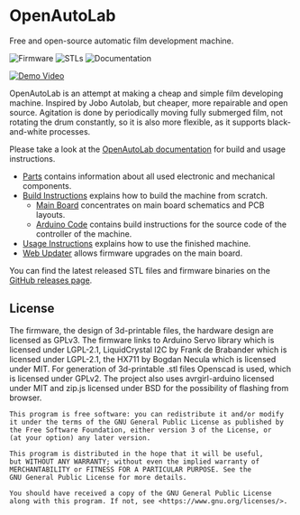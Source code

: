 # OpenAutoLab

Free and open-source automatic film development machine.

![Firmware](https://github.com/kauzerei/openautolab/actions/workflows/compile.yml/badge.svg)
![STLs](https://github.com/kauzerei/openautolab/actions/workflows/scad.yml/badge.svg)
![Documentation](https://github.com/kauzerei/openautolab/actions/workflows/deploy.yml/badge.svg)

[![Demo Video](https://img.youtube.com/vi/qe7pgEp7S68/maxresdefault.jpg)](https://www.youtube.com/watch?v=qe7pgEp7S68)

OpenAutoLab is an attempt at making a cheap and simple film developing machine.
Inspired by Jobo Autolab, but cheaper, more repairable and open source.
Agitation is done by periodically moving fully submerged film, not rotating the drum constantly, so it is also more flexible, as it supports black-and-white processes.

Please take a look at the [OpenAutoLab documentation](https://kauzerei.github.io/openautolab/) for build and usage instructions.

- [Parts](https://kauzerei.github.io/openautolab/parts.html) contains information about all used electronic and mechanical components.
- [Build Instructions](https://kauzerei.github.io/openautolab/build_instructions.html) explains how to build the machine from scratch.
  - [Main Board](https://kauzerei.github.io/openautolab/main_board.html) concentrates on main board schematics and PCB layouts.
  - [Arduino Code](https://kauzerei.github.io/openautolab/arduino_code.html) contains build instructions for the source code of the controller of the machine.
- [Usage Instructions](https://kauzerei.github.io/openautolab/usage_instructions.html) explains how to use the finished machine.
- [Web Updater](https://kauzerei.github.io/openautolab/web_update.html) allows firmware upgrades on the main board.

You can find the latest released STL files and firmware binaries on the [GitHub releases page](https://github.com/kauzerei/openautolab/releases).

## License
The firmware, the design of 3d-printable files, the hardware design are licensed as GPLv3.
The firmware links to Arduino Servo library which is licensed under LGPL-2.1, LiquidCrystal I2C by Frank de Brabander which is licensed under LGPL-2.1, the HX711 by Bogdan Necula which is licensed under MIT.
For generation of 3d-printable .stl files Openscad is used, which is licensed under GPLv2.
The project also uses avrgirl-arduino licensed under MIT and zip.js licensed under BSD for the possibility of flashing from browser.

    This program is free software: you can redistribute it and/or modify
    it under the terms of the GNU General Public License as published by
    the Free Software Foundation, either version 3 of the License, or
    (at your option) any later version.

    This program is distributed in the hope that it will be useful,
    but WITHOUT ANY WARRANTY; without even the implied warranty of
    MERCHANTABILITY or FITNESS FOR A PARTICULAR PURPOSE. See the
    GNU General Public License for more details.

    You should have received a copy of the GNU General Public License
    along with this program. If not, see <https://www.gnu.org/licenses/>.
